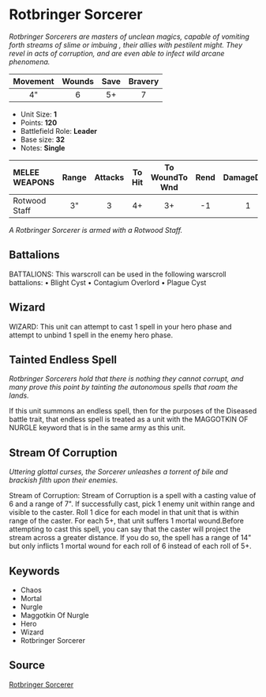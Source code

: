 # Rotbringer Sorcerer

_Rotbringer Sorcerers are masters of unclean magics, capable of vomiting forth streams of slime or imbuing , their allies with pestilent might. They revel in acts of corruption, and are even able to infect wild arcane phenomena._


| Movement | Wounds | Save | Bravery |
|:--------:|:------:|:----:|:-------:|
| 4" | 6 | 5+ | 7 |

* Unit Size: **1**
* Points: **120**
* Battlefield Role: **Leader**
* Base size: **32**
* Notes: **Single**

| MELEE WEAPONS | Range | Attacks | To Hit | To WoundTo Wnd | Rend | DamageDmg |
|:---|:--:|:--:|:--:|:--:|:--:|:--:|
| Rotwood Staff | 3" | 3 | 4+ | 3+ | -1 | 1 |


_A Rotbringer Sorcerer is armed with a Rotwood Staff._

## Battalions

BATTALIONS: This warscroll can be used in the following warscroll battalions: • Blight Cyst • Contagium Overlord • Plague Cyst

## Wizard

WIZARD: This unit can attempt to cast 1 spell in your hero phase and attempt to unbind 1 spell in the enemy hero phase.

## Tainted Endless Spell

_Rotbringer Sorcerers hold that there is nothing they cannot corrupt, and many prove this point by tainting the autonomous spells that roam the lands._

If this unit summons an endless spell, then for the purposes of the Diseased battle trait, that endless spell is treated as a unit with the MAGGOTKIN OF NURGLE keyword that is in the same army as this unit.

## Stream Of Corruption

_Uttering glottal curses, the Sorcerer unleashes a torrent of bile and brackish filth upon their enemies._

Stream of Corruption: Stream of Corruption is a spell with a casting value of 6 and a range of 7". If successfully cast, pick 1 enemy unit within range and visible to the caster. Roll 1 dice for each model in that unit that is within range of the caster. For each 5+, that unit suffers 1 mortal wound.Before attempting to cast this spell, you can say that the caster will project the stream across a greater distance. If you do so, the spell has a range of 14" but only inflicts 1 mortal wound for each roll of 6 instead of each roll of 5+.

## Keywords

* Chaos
* Mortal
* Nurgle
* Maggotkin Of Nurgle
* Hero
* Wizard
* Rotbringer Sorcerer


## Source

[Rotbringer Sorcerer](https://wahapedia.ru/aos3/factions/maggotkin-of-nurgle/Rotbringer-Sorcerer)
